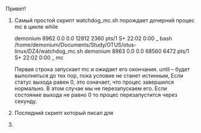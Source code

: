 Привет!

1) Самый простой скрипт watchdog_mc.sh порождает дочерний процес mc в цикле while

   demonium  8962  0.0  0.0  12812  2360 pts/1    S+   22:02   0:00          \_ bash /home/demonium/Documents/Study/OTUS/otus-linux/DZ4/watchdog_mc.sh
   demonium  8963  0.0  0.0  68560  6472 pts/1    S+   22:02   0:00              \_ mc

    Первая строка запускает mc и ожидает его окончания. 
    until – будет выполняться до тех пор, пока условие не станет истинным, 
    Если статус выхода равен 0, это означает, что процес завершился нормально. В этом случае мы не перезапускаем его. 
    Если состояние выхода не равно 0 то процес перезапустится через секунду.

2) Последний скрипт который писал для 
3) 